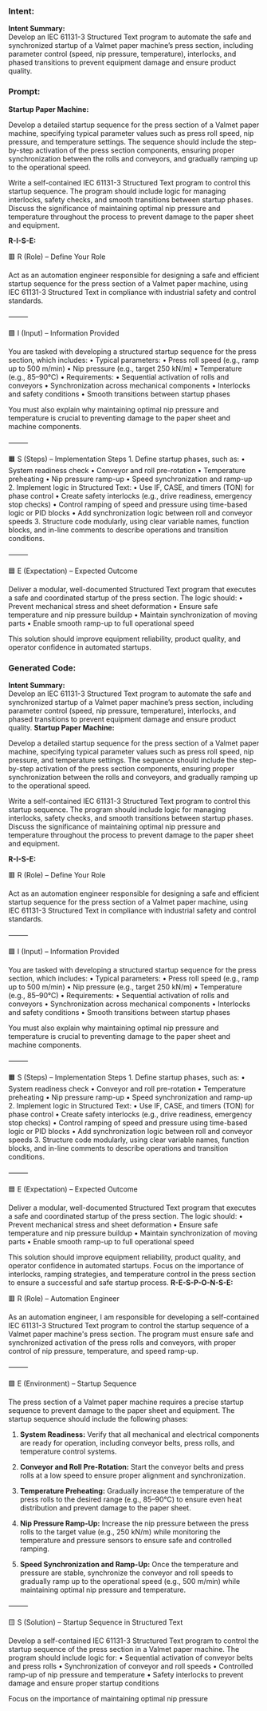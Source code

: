 ### Intent:
**Intent Summary:**  
Develop an IEC 61131-3 Structured Text program to automate the safe and synchronized startup of a Valmet paper machine’s press section, including parameter control (speed, nip pressure, temperature), interlocks, and phased transitions to prevent equipment damage and ensure product quality.

### Prompt:
**Startup Paper Machine:**

Develop a detailed startup sequence for the press section of a Valmet paper machine, specifying typical parameter values such as press roll speed, nip pressure, and temperature settings. The sequence should include the step-by-step activation of the press section components, ensuring proper synchronization between the rolls and conveyors, and gradually ramping up to the operational speed.

Write a self-contained IEC 61131-3 Structured Text program to control this startup sequence. The program should include logic for managing interlocks, safety checks, and smooth transitions between startup phases. Discuss the significance of maintaining optimal nip pressure and temperature throughout the process to prevent damage to the paper sheet and equipment.

**R-I-S-E:**

🟥 R (Role) – Define Your Role

Act as an automation engineer responsible for designing a safe and efficient startup sequence for the press section of a Valmet paper machine, using IEC 61131-3 Structured Text in compliance with industrial safety and control standards.

⸻

🟩 I (Input) – Information Provided

You are tasked with developing a structured startup sequence for the press section, which includes:
	•	Typical parameters:
	•	Press roll speed (e.g., ramp up to 500 m/min)
	•	Nip pressure (e.g., target 250 kN/m)
	•	Temperature (e.g., 85–90°C)
	•	Requirements:
	•	Sequential activation of rolls and conveyors
	•	Synchronization across mechanical components
	•	Interlocks and safety conditions
	•	Smooth transitions between startup phases

You must also explain why maintaining optimal nip pressure and temperature is crucial to preventing damage to the paper sheet and machine components.

⸻

🟧 S (Steps) – Implementation Steps
	1.	Define startup phases, such as:
	•	System readiness check
	•	Conveyor and roll pre-rotation
	•	Temperature preheating
	•	Nip pressure ramp-up
	•	Speed synchronization and ramp-up
	2.	Implement logic in Structured Text:
	•	Use IF, CASE, and timers (TON) for phase control
	•	Create safety interlocks (e.g., drive readiness, emergency stop checks)
	•	Control ramping of speed and pressure using time-based logic or PID blocks
	•	Add synchronization logic between roll and conveyor speeds
	3.	Structure code modularly, using clear variable names, function blocks, and in-line comments to describe operations and transition conditions.

⸻

🟦 E (Expectation) – Expected Outcome

Deliver a modular, well-documented Structured Text program that executes a safe and coordinated startup of the press section. The logic should:
	•	Prevent mechanical stress and sheet deformation
	•	Ensure safe temperature and nip pressure buildup
	•	Maintain synchronization of moving parts
	•	Enable smooth ramp-up to full operational speed

This solution should improve equipment reliability, product quality, and operator confidence in automated startups.

### Generated Code:
**Intent Summary:**  
Develop an IEC 61131-3 Structured Text program to automate the safe and synchronized startup of a Valmet paper machine’s press section, including parameter control (speed, nip pressure, temperature), interlocks, and phased transitions to prevent equipment damage and ensure product quality.
**Startup Paper Machine:**

Develop a detailed startup sequence for the press section of a Valmet paper machine, specifying typical parameter values such as press roll speed, nip pressure, and temperature settings. The sequence should include the step-by-step activation of the press section components, ensuring proper synchronization between the rolls and conveyors, and gradually ramping up to the operational speed.

Write a self-contained IEC 61131-3 Structured Text program to control this startup sequence. The program should include logic for managing interlocks, safety checks, and smooth transitions between startup phases. Discuss the significance of maintaining optimal nip pressure and temperature throughout the process to prevent damage to the paper sheet and equipment.

**R-I-S-E:**

🟥 R (Role) – Define Your Role

Act as an automation engineer responsible for designing a safe and efficient startup sequence for the press section of a Valmet paper machine, using IEC 61131-3 Structured Text in compliance with industrial safety and control standards.

⸻

🟩 I (Input) – Information Provided

You are tasked with developing a structured startup sequence for the press section, which includes:
	•	Typical parameters:
	•	Press roll speed (e.g., ramp up to 500 m/min)
	•	Nip pressure (e.g., target 250 kN/m)
	•	Temperature (e.g., 85–90°C)
	•	Requirements:
	•	Sequential activation of rolls and conveyors
	•	Synchronization across mechanical components
	•	Interlocks and safety conditions
	•	Smooth transitions between startup phases

You must also explain why maintaining optimal nip pressure and temperature is crucial to preventing damage to the paper sheet and machine components.

⸻

🟧 S (Steps) – Implementation Steps
	1.	Define startup phases, such as:
	•	System readiness check
	•	Conveyor and roll pre-rotation
	•	Temperature preheating
	•	Nip pressure ramp-up
	•	Speed synchronization and ramp-up
	2.	Implement logic in Structured Text:
	•	Use IF, CASE, and timers (TON) for phase control
	•	Create safety interlocks (e.g., drive readiness, emergency stop checks)
	•	Control ramping of speed and pressure using time-based logic or PID blocks
	•	Add synchronization logic between roll and conveyor speeds
	3.	Structure code modularly, using clear variable names, function blocks, and in-line comments to describe operations and transition conditions.

⸻

🟦 E (Expectation) – Expected Outcome

Deliver a modular, well-documented Structured Text program that executes a safe and coordinated startup of the press section. The logic should:
	•	Prevent mechanical stress and sheet deformation
	•	Ensure safe temperature and nip pressure buildup
	•	Maintain synchronization of moving parts
	•	Enable smooth ramp-up to full operational speed

This solution should improve equipment reliability, product quality, and operator confidence in automated startups. Focus on the importance of interlocks, ramping strategies, and temperature control in the press section to ensure a successful and safe startup process.
**R-E-S-P-O-N-S-E:**

🟥 R (Role) – Automation Engineer

As an automation engineer, I am responsible for developing a self-contained IEC 61131-3 Structured Text program to control the startup sequence of a Valmet paper machine's press section. The program must ensure safe and synchronized activation of the press rolls and conveyors, with proper control of nip pressure, temperature, and speed ramp-up.

⸻

🟩 E (Environment) – Startup Sequence

The press section of a Valmet paper machine requires a precise startup sequence to prevent damage to the paper sheet and equipment. The startup sequence should include the following phases:

1.	**System Readiness:** Verify that all mechanical and electrical components are ready for operation, including conveyor belts, press rolls, and temperature control systems.

2.	**Conveyor and Roll Pre-Rotation:** Start the conveyor belts and press rolls at a low speed to ensure proper alignment and synchronization.

3.	**Temperature Preheating:** Gradually increase the temperature of the press rolls to the desired range (e.g., 85–90°C) to ensure even heat distribution and prevent damage to the paper sheet.

4.	**Nip Pressure Ramp-Up:** Increase the nip pressure between the press rolls to the target value (e.g., 250 kN/m) while monitoring the temperature and pressure sensors to ensure safe and controlled ramping.

5.	**Speed Synchronization and Ramp-Up:** Once the temperature and pressure are stable, synchronize the conveyor and roll speeds to gradually ramp up to the operational speed (e.g., 500 m/min) while maintaining optimal nip pressure and temperature.

⸻

🟨 S (Solution) – Startup Sequence in Structured Text

Develop a self-contained IEC 61131-3 Structured Text program to control the startup sequence of the press section in a Valmet paper machine. The program should include logic for:
	•	Sequential activation of conveyor belts and press rolls
	•	Synchronization of conveyor and roll speeds
	•	Controlled ramp-up of nip pressure and temperature
	•	Safety interlocks to prevent damage and ensure proper startup conditions

Focus on the importance of maintaining optimal nip pressure
